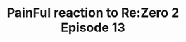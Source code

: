 ---
title: "PainFul reaction to Re:Zero 2 Episode 13"
slug: "/painful-reaction-to-re-zero-2-episode-13"
createdAt: "2021-01-01T03:17:22+0000"
seoTitle: "PainFul reaction to Re:Zero 2 Episode 13"
seoDescription: "Antonio and Justin have an awful time with the last episode of the first half of Re:Zero season 2."
youtubeUrl: "https://www.youtube.com/embed/7M6AKTN4SNw"
iframeTitle: "PainFul reaction to Re:Zero 2 Episode 13"
videoUrl: ""
tags: ["anime", "animation"]
---